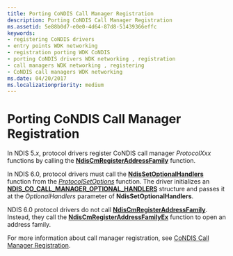 ```yaml
---
title: Porting CoNDIS Call Manager Registration
description: Porting CoNDIS Call Manager Registration
ms.assetid: 5e88b0d7-e0e0-4d64-87d8-51439366effc
keywords:
- registering CoNDIS drivers
- entry points WDK networking
- registration porting WDK CoNDIS
- porting CoNDIS drivers WDK networking , registration
- call managers WDK networking , registering
- CoNDIS call managers WDK networking
ms.date: 04/20/2017
ms.localizationpriority: medium
---
```


# Porting CoNDIS Call Manager Registration





In NDIS 5.*x*, protocol drivers register CoNDIS call manager *ProtocolXxx* functions by calling the [**NdisCmRegisterAddressFamily**](https://msdn.microsoft.com/library/windows/hardware/ff551006) function.

In NDIS 6.0, protocol drivers must call the [**NdisSetOptionalHandlers**](https://msdn.microsoft.com/library/windows/hardware/ff564550) function from the [*ProtocolSetOptions*](https://msdn.microsoft.com/library/windows/hardware/ff570269) function. The driver initializes an [**NDIS\_CO\_CALL\_MANAGER\_OPTIONAL\_HANDLERS**](https://msdn.microsoft.com/library/windows/hardware/ff564883) structure and passes it at the *OptionalHandlers* parameter of **NdisSetOptionalHandlers**.

NDIS 6.0 protocol drivers do not call [**NdisCmRegisterAddressFamily**](https://msdn.microsoft.com/library/windows/hardware/ff551006). Instead, they call the [**NdisCmRegisterAddressFamilyEx**](https://msdn.microsoft.com/library/windows/hardware/ff561685) function to open an address family.

For more information about call manager registration, see [CoNDIS Call Manager Registration](condis-call-manager-registration.md).

 

 






